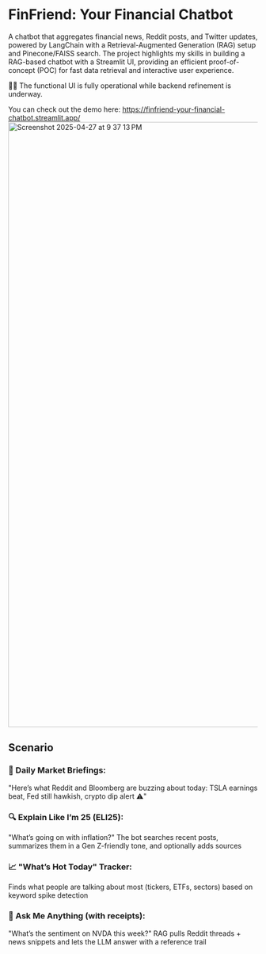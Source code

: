 # FinFriend: Your Financial Chatbot
A chatbot that aggregates financial news, Reddit posts, and Twitter updates, powered by LangChain with a Retrieval-Augmented Generation (RAG) setup and Pinecone/FAISS search. The project highlights my skills in building a RAG-based chatbot with a Streamlit UI, providing an efficient proof-of-concept (POC) for fast data retrieval and interactive user experience. 

✋🏻 The functional UI is fully operational while backend refinement is underway. 

You can check out the demo here: https://finfriend-your-financial-chatbot.streamlit.app/
<img width="1222" alt="Screenshot 2025-04-27 at 9 37 13 PM" src="https://github.com/user-attachments/assets/91e0fa45-f71b-4561-a19b-6491c0ba9e28" />

## Scenario
### 📰 Daily Market Briefings:
"Here’s what Reddit and Bloomberg are buzzing about today: TSLA earnings beat, Fed still hawkish, crypto dip alert ⚠️"

### 🔍 Explain Like I’m 25 (ELI25):
"What’s going on with inflation?"
The bot searches recent posts, summarizes them in a Gen Z-friendly tone, and optionally adds sources

### 📈 "What’s Hot Today" Tracker:
Finds what people are talking about most (tickers, ETFs, sectors) based on keyword spike detection

### 🤔 Ask Me Anything (with receipts):
"What’s the sentiment on NVDA this week?"
RAG pulls Reddit threads + news snippets and lets the LLM answer with a reference trail
